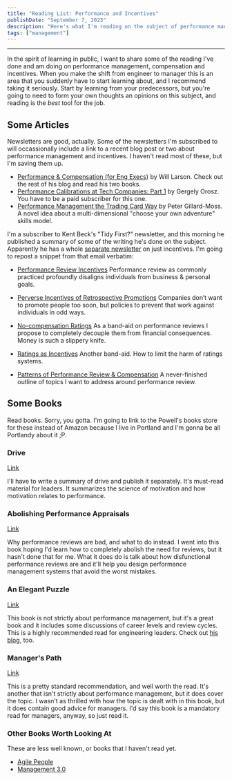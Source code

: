 ```yaml
---
title: "Reading List: Performance and Incentives"
publishDate: "September 7, 2023"
description: "Here's what I'm reading on the subject of performance management, compensation and incentives"
tags: ["management"]
---
```

---
In the spirit of learning in public, I want to share some of the reading I've done and am doing on performance management, compensation and incentives. When you make the shift from engineer to manager this is an area that you suddenly have to start learning about, and I recommend taking it seriously. Start by learning from your predecessors, but you're going to need to form your own thoughts an opinions on this subject, and reading is the _best_ tool for the job.

## Some Articles

Newsletters are good, actually. Some of the newsletters I'm subscribed to will occassionally include a link to a recent blog post or two about performance management and incentives. I haven't read most of these, but I'm saving them up.

- [Performance & Compensation (for Eng Execs)](https://lethain.com/performance-compensation-process-exec/) by Will Larson. Check out the rest of his blog and read his two books.
- [Performance Calibrations at Tech Companies: Part 1](https://newsletter.pragmaticengineer.com/p/performance-calibrations?utm_source=substack&utm_medium=email) by Gergely Orosz. You have to be a paid subscriber for this one.
- [Performance Management the Trading Card Way](https://peter.gillardmoss.me.uk/blog/2023/08/06/performance-management-the-trading-card-way/?utm_source=brevo&utm_campaign=Level%20Up%20-%20Issue%20211&utm_medium=email) by Peter Gillard-Moss. A novel idea about a multi-dimensional "choose your own adventure" skills model.

I'm a subscriber to Kent Beck's "Tidy First?" newsletter, and this morning he published a summary of some of the writing he's done on the subject. Apparently he has a whole [separate newsletter](https://tidyfirst.substack.com/s/incentives?utm_source=substack&utm_medium=menu) on just incentives. I'm going to repost a snippet from that email verbatim:

- [Performance Review Incentives](https://tidyfirst.substack.com/p/performance-review-incentives?utm_source=substack&utm_medium=email) Performance review as commonly practiced profoundly disaligns individuals from business & personal goals.

- [Perverse Incentives of Retrospective Promotions](https://tidyfirst.substack.com/p/perverse-incentives-of-retrospective?utm_source=substack&utm_medium=email) Companies don’t want to promote people too soon, but policies to prevent that work against individuals in odd ways.

- [No-compensation Ratings](https://tidyfirst.substack.com/p/no-compensation-ratings?utm_source=substack&utm_medium=email) As a band-aid on performance reviews I propose to completely decouple them from financial consequences. Money is such a slippery knife.

- [Ratings as Incentives](https://tidyfirst.substack.com/p/ratings-as-incentives?utm_source=substack&utm_medium=email) Another band-aid. How to limit the harm of ratings systems.

- [Patterns of Performance Review & Compensation](https://tidyfirst.substack.com/p/patterns-of-performance-review-and?utm_source=substack&utm_medium=email) A never-finished outline of topics I want to address around performance review.

## Some Books

Read books. Sorry, you gotta. I'm going to link to the Powell's books store for these instead of Amazon because I live in Portland and I'm gonna be all Portlandy about it ;P.

### Drive

[Link](https://www.powells.com/book/drive-the-surprising-truth-about-what-motivates-us-9781594484803)

I'll have to write a summary of drive and publish it separately. It's must-read material for leaders. It summarizes the science of motivation and how motivation relates to performance.

### Abolishing Performance Appraisals

[Link](https://www.powells.com/book/abolishing-performance-appraisals-why-they-backfire-what-to-do-instead-9781576752005)

Why performance reviews are bad, and what to do instead. I went into this book hoping I'd learn how to completely abolish the need for reviews, but it hasn't done that for me. What it does do is talk about how disfunctional performance reviews are and it'll help you design performance management systems that avoid the worst mistakes.

### An Elegant Puzzle

[Link](https://www.powells.com/book/elegant-puzzle-systems-of-engineering-management-9781732265189)

This book is not strictly about performance management, but it's a great book and it includes some discussions of career levels and review cycles. This is a highly recommended read for engineering leaders. Check out [his blog](https://lethain.com/), too.

### Manager's Path

[Link](https://www.powells.com/book/managers-path-a-guide-for-tech-leaders-navigating-growth-change-9781491973899)

This is a pretty standard recommendation, and well worth the read. It's another that isn't strictly about performance management, but it does cover the topic. I wasn't as thrilled with how the topic is dealt with in this book, but it does contain good advice for managers. I'd say this book is a mandatory read for managers, anyway, so just read it.

### Other Books Worth Looking At

These are less well known, or books that I haven't read yet.

- [Agile People](https://www.powells.com/book/agile-people-9781619616257)
- [Management 3.0](https://www.amazon.com/Management-3-0-Developers-Developing-Addison-Wesley/dp/0321712471/ref=sr_1_1?crid=3BD70B2RM72XQ&keywords=management+3.0&qid=1694107608&sprefix=management+3.0%2Caps%2C164&sr=8-1)
